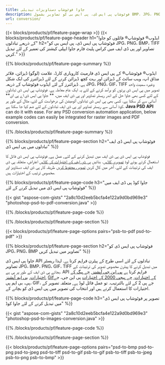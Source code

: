 ```yaml
---
title: جاوا فوٹوشاپ دستاویزات تبدیلی
description: فوٹوشاپ پی ایس ڈی، پی ایس بی کو تصاویر بشمول BMP، JPG، PNG، TIFF اور پی ڈی ایف سمیت جاوا لائبریری کے ذریعے تبدیل کریں.
url: conversion/
---
```


{{< blocks/products/pf/feature-page-wrap >}}
{{< blocks/products/pf/feature-page-header h1="ایڈوب® فوٹوشاپ® فائلوں کو جاوا کے ذریعے تبادلوں" h2="فوٹوشاپ پی ایس ڈی، پی ایس بی کو JPG، PNG، BMP، TIFF تصاویر اور پی ڈی ایف میں کراس پلیٹ فارم جاوا ایپلی کیشنز کی تعمیر کے لئے تبدیل کریں." >}}

{{% blocks/products/pf/feature-page-summary %}}

ایڈوب® فوٹوشاپ® کے پی ایس ڈی فارمیٹ کاروباری کارڈ، علامت (لوگو) ڈیزائن، فلائر مذاق اپ، ویب سائٹ کے ڈیزائن اور بہت کچھ ڈیزائن کرنے کے لئے ڈیزائنرز کی ایک شکل ہے. ڈیزائنرز کے لئے ایڈوب فوٹوشاپ کے ذریعہ JPG، PNG، GIF، TIFF وغیرہ سمیت واحد تصویر میں پی ایس ڈی پرتوں کو برآمد کرنے کے لئے یہ ایک عام معاملہ ہے. فوٹوشاپ پی ایس ڈی تبادلوں کے لئے کسی بھی جاوا حل کے اندر ریسٹر تصاویر اور پی ڈی ایف میں، ** جاوا پی ایس ڈی اے پی ای** آسانی سے کر سکتا ہے. کسی بھی پی ایس ڈی تبادلوں آٹومیشن کی درخواست کے لئے، مثال کے طور پر کوڈ آسانی سے ریسٹر تصاویر اور پی ڈی ایف تبادلوں کے لئے ضم کیا جا سکتا ہے. **Java PSD API** can do it with ease. For any PSD conversion automation application, below example codes can easily be integrated for raster images and PDF conversion.

{{% /blocks/products/pf/feature-page-summary %}}

{{% blocks/products/pf/feature-page-section h2="فوٹوشاپ پی ایس ڈی ایف تبادلوں میں پی ایس ڈی" %}}

فوٹوشاپ پی ایس ڈی پی ڈی ایف میں تبدیل کرنے کے لئے, عمل ہے, فوٹوشاپ پی ایس ڈی فائل کا استعمال کرتے ہوئے لوڈ [تصویری کلاس](https://apireference.aspose.com/psd/java/com.aspose.psd/Image). بنائیں [پی ڈی ایف کے اختیارات کی کلاس](https://apireference.aspose.com/psd/java/com.aspose.psd.imageoptions/PdfOptions) اعتراض، متعلقہ پی ڈی ایف کی ترتیبات کے لئے. آخر میں کال کریں [تصویر. محفوظ کریں](https://apireference.aspose.com/psd/java/com.aspose.psd/Image#save-java.lang.String-com.aspose.psd.ImageOptionsBase-) طریقہ کار پی ڈی ایف دستاویز اور مخصوص ترتیب کے اختیارات ہیں.

{{% blocks/products/pf/feature-page-code h3="جاوا کوڈ پی ڈی ایف میں فوٹوشاپ پی ایس ڈی میں تبدیل کرنے کے لئے" %}}

{{< gist "aspose-com-gists" "2a8c10d2eeb5bcfa4e122a9d0bd969e3" "photoshop-psd-to-pdf-conversion.java" >}}

{{% /blocks/products/pf/feature-page-code %}}

{{% /blocks/products/pf/feature-page-section %}}

{{< blocks/products/pf/feature-page-options pairs="psb-to-pdf psd-to-pdf" >}}

{{% blocks/products/pf/feature-page-section h2="فوٹوشاپ پی ایس ڈی کو JPG، PNG، BMP تصاویر میں تبدیل کریں" %}}

جاوا پی ایس ڈی API تبادلوں کے لئے اسی طرح کے پیٹرن فراہم کرتا ہے. لہذا ریسٹر تصاویر JPG، BMP، PNG، GIF، TIFF میں تبدیل کرنے کا پیٹرن مخصوص تصویر کی ترتیبات کے بجائے پی ڈی ایف کے طور پر ہی ہے. API فراہم کرتا ہے [پی این جی آپشنز](https://apireference.aspose.com/psd/java/com.aspose.psd.imageoptions/PngOptions), [جے پیگ کے اختیارات](https://apireference.aspose.com/psd/java/com.aspose.psd.imageoptions/JpegOptions), [بی ایم آپشنز](https://apireference.aspose.com/psd/java/com.aspose.psd.imageoptions/BmpOptions), [Gifکے اختیارات](https://apireference.aspose.com/psd/java/com.aspose.psd.imageoptions/GifOptions), [جے پیجی 2000 کے اختیارات](https://apireference.aspose.com/psd/java/com.aspose.psd.imageoptions/Jpeg2000Options) پی این جی، جے پی، بی ایم پی، GIF، جے پی 2 کے لئے بالترتیب. تو عمل فائل لوڈ ہے, متعلقہ تصویر کے اختیارات کا استعمال کرتے ہیں اور انتخاب کی تصویر میں پی ایس ڈی کو بچانے کے.

{{% blocks/products/pf/feature-page-code h3="تصویر پر فوٹوشاپ پی ایس ڈی میں تبدیل کرنے کے لئے جاوا کوڈ" %}}

{{< gist "aspose-com-gists" "2a8c10d2eeb5bcfa4e122a9d0bd969e3" "photoshop-psd-to-images-conversion.java" >}}

{{% /blocks/products/pf/feature-page-code %}}

{{% /blocks/products/pf/feature-page-section %}}

{{< blocks/products/pf/feature-page-options pairs="psd-to-bmp psd-to-png psd-to-jpeg psd-to-tiff psd-to-gif psb-to-gif psb-to-tiff psb-to-jpeg psb-to-png psb-to-bmp" >}}
